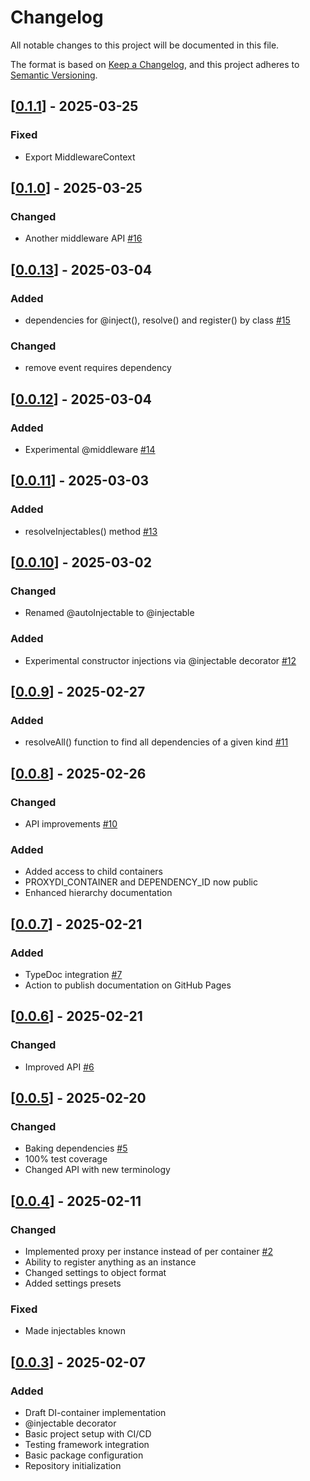 # Changelog

All notable changes to this project will be documented in this file.

The format is based on [Keep a Changelog](https://keepachangelog.com/en/1.1.0/),
and this project adheres to [Semantic Versioning](https://semver.org/spec/v2.0.0.html).

## [[0.1.1](https://www.npmjs.com/package/proxydi/v/0.1.1)] - 2025-03-25

### Fixed

- Export MiddlewareContext

## [[0.1.0](https://www.npmjs.com/package/proxydi/v/0.1.0)] - 2025-03-25

### Changed

- Another middleware API [#16](https://github.com/proxy-di/proxydi/pull/16)

## [[0.0.13](https://www.npmjs.com/package/proxydi/v/0.0.13)] - 2025-03-04

### Added

- dependencies for @inject(), resolve() and register() by class [#15](https://github.com/proxy-di/proxydi/pull/15)

### Changed

- remove event requires dependency

## [[0.0.12](https://www.npmjs.com/package/proxydi/v/0.0.12)] - 2025-03-04

### Added

- Experimental @middleware [#14](https://github.com/proxy-di/proxydi/pull/14)

## [[0.0.11](https://www.npmjs.com/package/proxydi/v/0.0.11)] - 2025-03-03

### Added

- resolveInjectables() method [#13](https://github.com/proxy-di/proxydi/pull/13)

## [[0.0.10](https://www.npmjs.com/package/proxydi/v/0.0.10)] - 2025-03-02

### Changed

- Renamed @autoInjectable to @injectable

### Added

- Experimental constructor injections via @injectable decorator [#12](https://github.com/proxy-di/proxydi/pull/12)

## [[0.0.9](https://www.npmjs.com/package/proxydi/v/0.0.9)] - 2025-02-27

### Added

- resolveAll() function to find all dependencies of a given kind [#11](https://github.com/proxy-di/proxydi/pull/11)

## [[0.0.8](https://www.npmjs.com/package/proxydi/v/0.0.8)] - 2025-02-26

### Changed

- API improvements [#10](https://github.com/proxy-di/proxydi/pull/10)

### Added

- Added access to child containers
- PROXYDI_CONTAINER and DEPENDENCY_ID now public
- Enhanced hierarchy documentation

## [[0.0.7](https://www.npmjs.com/package/proxydi/v/0.0.7)] - 2025-02-21

### Added

- TypeDoc integration [#7](https://github.com/proxy-di/proxydi/pull/7)
- Action to publish documentation on GitHub Pages

## [[0.0.6](https://www.npmjs.com/package/proxydi/v/0.0.6)] - 2025-02-21

### Changed

- Improved API [#6](https://github.com/proxy-di/proxydi/pull/6)

## [[0.0.5](https://www.npmjs.com/package/proxydi/v/0.0.5)] - 2025-02-20

### Changed

- Baking dependencies [#5](https://github.com/proxy-di/proxydi/pull/5)
- 100% test coverage
- Changed API with new terminology

## [[0.0.4](https://www.npmjs.com/package/proxydi/v/0.0.4)] - 2025-02-11

### Changed

- Implemented proxy per instance instead of per container [#2](https://github.com/proxy-di/proxydi/pull/2)
- Ability to register anything as an instance
- Changed settings to object format
- Added settings presets

### Fixed

- Made injectables known

## [[0.0.3](https://www.npmjs.com/package/proxydi/v/0.0.3)] - 2025-02-07

### Added

- Draft DI-container implementation
- @injectable decorator
- Basic project setup with CI/CD
- Testing framework integration
- Basic package configuration
- Repository initialization
